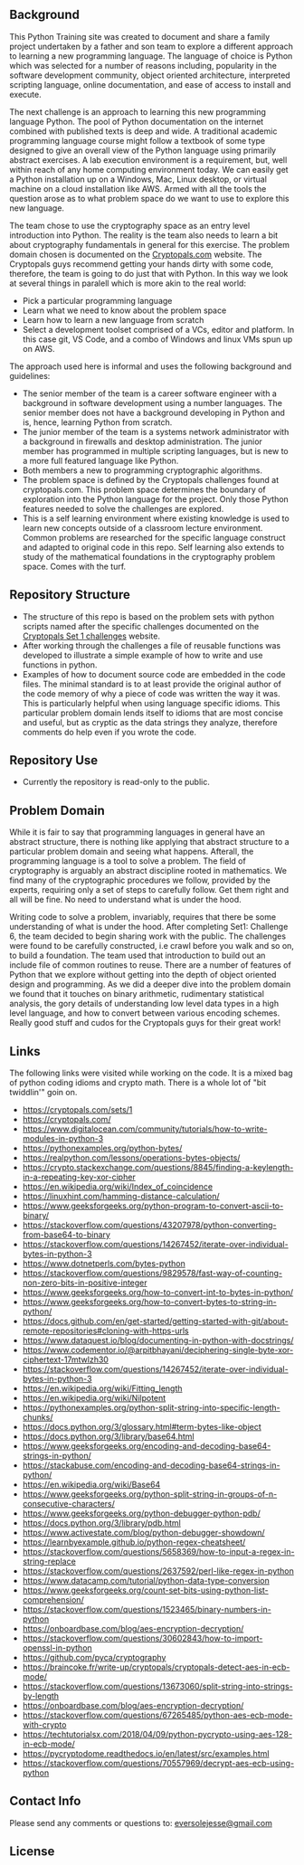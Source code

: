 ## Background

This Python Training site was created to document and share a family project undertaken by a father and son team to explore a different approach to learning a new programming language. The language of choice is Python which was selected for a number of reasons including, popularity in the software development community, object oriented architecture, interpreted scripting language, online documentation, and ease of access to install and execute. 

The next challenge is an approach to learning this new programming language Python. The pool of Python documentation on the internet combined with published texts is deep and wide. A traditional academic programming language course might follow a textbook of some type designed to give an overall view of the Python language using primarily abstract exercises. A lab execution environment is a requirement, but, well within reach of any home computing environment today. We can easily get a Python installation up on a Windows, Mac, Linux desktop, or virtual machine on a cloud installation like AWS. Armed with all the tools the question arose as to what problem  space do we want to use to explore this new language.

The team chose to use the cryptography space as an entry level introduction into Python. The reality is the team also needs to learn a bit about cryptography fundamentals in general for this exercise. The problem domain chosen is documented on the [Cryptopals.com](https://cryptopals.com) website. The Cryptopals guys recommend getting your hands dirty with some code, therefore, the team is going to do just that with Python. In this way we look at several things in paralell which is more akin to the real world:
* Pick a particular programming language
* Learn what we need to know about the problem space
* Learn how to learn a new language from scratch
* Select a development toolset comprised of a VCs, editor and platform. In this case git, VS Code,
  and a combo of Windows and linux VMs spun up on AWS. 

The approach used here is informal and uses the following background and guidelines:

* The senior member of the team is a career software engineer with a background in software development using a number languages. The senior member does not have a background developing in Python and is, hence, learning Python from scratch.
* The junior member of the team is a systems network administrator with a background in firewalls
  and desktop administration. The junior member has programmed in multiple scripting languages, but is new to a more full featured language like Python.
* Both members a new to programming cryptographic algorithms.
* The problem space is defined by the Cryptopals challenges found at cryptopals.com. 
  This problem space determines the boundary of exploration into the Python language for the project. Only those Python features needed to solve the challenges are explored. 
* This is a self learning environment where existing knowledge is used to learn new concepts 
  outside of a classroom lecture environment. Common problems are researched for the specific language construct and adapted to original code in this repo. Self learning also extends to study of the mathematical foundations in the cryptography problem space. Comes with the turf.

## Repository Structure 

* The structure of this repo is based on the problem sets with python scripts named after the 
  specific challenges documented on the [Cryptopals Set 1 challenges](https://cryptopals.com/sets/) website.
* After working through the challenges a file of reusable functions was developed to illustrate a 
  simple example of how to write and use functions in python. 
* Examples of how to document source code are embedded in the code files. The minimal standard is 
  to at least provide the original author of the code memory of why a piece of code was written the way it was. This is particularly helpful when using language specific idioms. This particular problem domain lends itself to idioms that are most concise and useful, but as cryptic as the data strings they analyze, therefore comments do help even if you wrote the code.

## Repository Use 

* Currently the repository is read-only to the public. 

## Problem Domain
While it is fair to say that programming languages in general have an abstract structure, there is nothing like applying that abstract structure to a particular problem domain and seeing what happens. Afterall, the programming language is a tool to solve a problem. The field of cryptography is arguably an abstract discipline rooted in mathematics. We find many of the cryptographic procedures we follow, provided by the experts, requiring only a set of steps to carefully follow. Get them right and all will be fine. No need to understand what is under the hood.

Writing code to solve a problem, invariably, requires that there be some understanding of what is under the hood. After completing Set1: Challenge 6, the team decided to begin sharing work with the public. The challenges were found to be carefully constructed, i.e crawl before you walk and so on, to build a foundation. The team used that introduction to build out an include file of common routines to reuse. There are a number of features of Python that we explore without getting into the depth of object oriented design and programming. As we did a deeper dive into the problem domain we found that it touches on binary arithmetic, rudimentary statistical analysis, the gory details of understanding low level data types in a high level language, and how to convert between various encoding schemes. Really good stuff and cudos for the Cryptopals guys for their great work!

## Links
The following links were visited while working on the code. It is a mixed bag of python coding idioms and crypto math. There is a whole lot of "bit twiddlin'" goin on.

* https://cryptopals.com/sets/1
* https://cryptopals.com/
* https://www.digitalocean.com/community/tutorials/how-to-write-modules-in-python-3
* https://pythonexamples.org/python-bytes/
* https://realpython.com/lessons/operations-bytes-objects/
* https://crypto.stackexchange.com/questions/8845/finding-a-keylength-in-a-repeating-key-xor-cipher
* https://en.wikipedia.org/wiki/Index_of_coincidence
* https://linuxhint.com/hamming-distance-calculation/
* https://www.geeksforgeeks.org/python-program-to-convert-ascii-to-binary/
* https://stackoverflow.com/questions/43207978/python-converting-from-base64-to-binary
* https://stackoverflow.com/questions/14267452/iterate-over-individual-bytes-in-python-3
* https://www.dotnetperls.com/bytes-python
* https://stackoverflow.com/questions/9829578/fast-way-of-counting-non-zero-bits-in-positive-integer
* https://www.geeksforgeeks.org/how-to-convert-int-to-bytes-in-python/
* https://www.geeksforgeeks.org/how-to-convert-bytes-to-string-in-python/
* https://docs.github.com/en/get-started/getting-started-with-git/about-remote-repositories#cloning-with-https-urls
* https://www.dataquest.io/blog/documenting-in-python-with-docstrings/
* https://www.codementor.io/@arpitbhayani/deciphering-single-byte-xor-ciphertext-17mtwlzh30
* https://stackoverflow.com/questions/14267452/iterate-over-individual-bytes-in-python-3
* https://en.wikipedia.org/wiki/Fitting_length
* https://en.wikipedia.org/wiki/Nilpotent
* https://pythonexamples.org/python-split-string-into-specific-length-chunks/
* https://docs.python.org/3/glossary.html#term-bytes-like-object
* https://docs.python.org/3/library/base64.html
* https://www.geeksforgeeks.org/encoding-and-decoding-base64-strings-in-python/
* https://stackabuse.com/encoding-and-decoding-base64-strings-in-python/
* https://en.wikipedia.org/wiki/Base64
* https://www.geeksforgeeks.org/python-split-string-in-groups-of-n-consecutive-characters/
* https://www.geeksforgeeks.org/python-debugger-python-pdb/
* https://docs.python.org/3/library/pdb.html
* https://www.activestate.com/blog/python-debugger-showdown/
* https://learnbyexample.github.io/python-regex-cheatsheet/
* https://stackoverflow.com/questions/5658369/how-to-input-a-regex-in-string-replace
* https://stackoverflow.com/questions/2637592/perl-like-regex-in-python
* https://www.datacamp.com/tutorial/python-data-type-conversion
* https://www.geeksforgeeks.org/count-set-bits-using-python-list-comprehension/
* https://stackoverflow.com/questions/1523465/binary-numbers-in-python
* https://onboardbase.com/blog/aes-encryption-decryption/
* https://stackoverflow.com/questions/30602843/how-to-import-openssl-in-python
* https://github.com/pyca/cryptography
* https://braincoke.fr/write-up/cryptopals/cryptopals-detect-aes-in-ecb-mode/
* https://stackoverflow.com/questions/13673060/split-string-into-strings-by-length
* https://onboardbase.com/blog/aes-encryption-decryption/
* https://stackoverflow.com/questions/67265485/python-aes-ecb-mode-with-crypto
* https://techtutorialsx.com/2018/04/09/python-pycrypto-using-aes-128-in-ecb-mode/
* https://pycryptodome.readthedocs.io/en/latest/src/examples.html
* https://stackoverflow.com/questions/70557969/decrypt-aes-ecb-using-python

## Contact Info
Please send any comments or questions to: eversolejesse@gmail.com 

## License 
